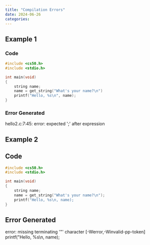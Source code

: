 ```yaml
---
title: "Compilation Errors"
date: 2024-06-26
categories:
---
```


## Example 1

### Code 
```C
#include <cs50.h>
#include <stdio.h>

int main(void)
{
    string name;
    name = get_string("What's your name?\n")
    printf("Hello, %s\n", name);
}
```

### Error Generated 
hello2.c:7:45: error: expected ';' after expression


## Example 2

## Code 
```C
#include <cs50.h>
#include <stdio.h>

int main(void)
{
    string name;
    name = get_string("What's your name?\n");
    printf("Hello, %s\n, name);
}
```

## Error Generated 
error: missing terminating '"' character [-Werror,-Winvalid-pp-token]
    printf("Hello, %s\n, name);